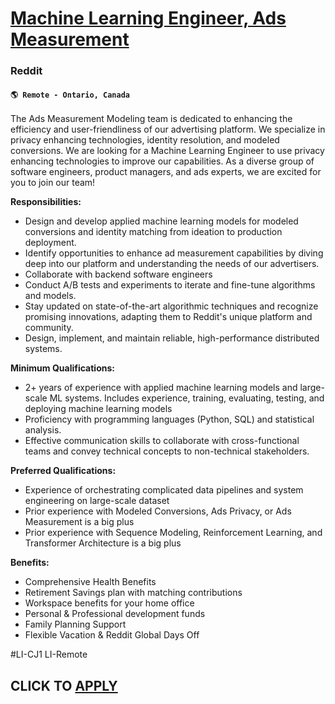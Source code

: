 # [Machine Learning Engineer, Ads Measurement](https://www.remotewlb.com/apply/machine-learning-engineer-ads-measurement)  
### Reddit  
#### `🌎 Remote - Ontario, Canada`  

The Ads Measurement Modeling team is dedicated to enhancing the efficiency and user-friendliness of our advertising platform. We specialize in privacy enhancing technologies, identity resolution, and modeled conversions. We are looking for a Machine Learning Engineer to use privacy enhancing technologies to improve our capabilities. As a diverse group of software engineers, product managers, and ads experts, we are excited for you to join our team!

**Responsibilities:**

  * Design and develop applied machine learning models for modeled conversions and identity matching from ideation to production deployment.
  * Identify opportunities to enhance ad measurement capabilities by diving deep into our platform and understanding the needs of our advertisers.
  * Collaborate with backend software engineers
  * Conduct A/B tests and experiments to iterate and fine-tune algorithms and models.
  * Stay updated on state-of-the-art algorithmic techniques and recognize promising innovations, adapting them to Reddit's unique platform and community.
  * Design, implement, and maintain reliable, high-performance distributed systems.

**Minimum Qualifications:**

  * 2+ years of experience with applied machine learning models and large-scale ML systems. Includes experience, training, evaluating, testing, and deploying machine learning models
  * Proficiency with programming languages (Python, SQL) and statistical analysis.
  * Effective communication skills to collaborate with cross-functional teams and convey technical concepts to non-technical stakeholders.

**Preferred Qualifications:**

  * Experience of orchestrating complicated data pipelines and system engineering on large-scale dataset
  * Prior experience with Modeled Conversions, Ads Privacy, or Ads Measurement is a big plus
  * Prior experience with Sequence Modeling, Reinforcement Learning, and Transformer Architecture is a big plus

**Benefits:**

  * Comprehensive Health Benefits
  * Retirement Savings plan with matching contributions
  * Workspace benefits for your home office
  * Personal & Professional development funds
  * Family Planning Support
  * Flexible Vacation & Reddit Global Days Off

#LI-CJ1 LI-Remote

  
## CLICK TO [APPLY](https://www.remotewlb.com/apply/machine-learning-engineer-ads-measurement)

